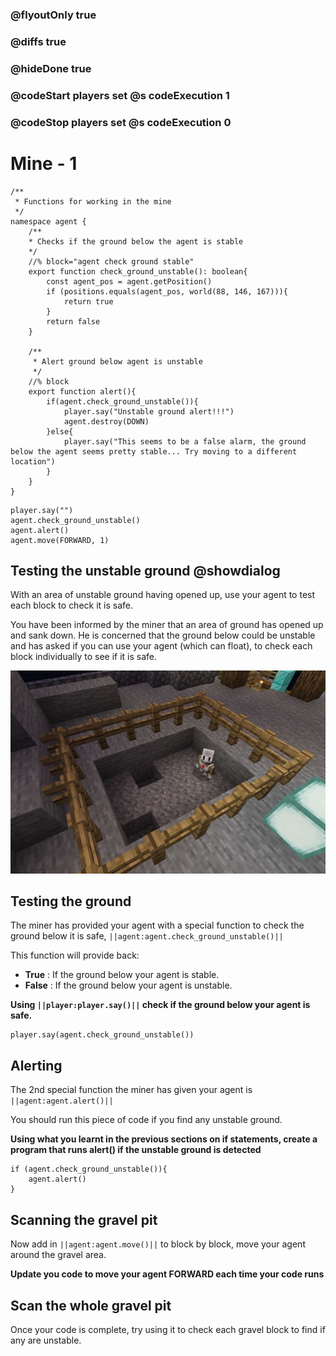 ### @flyoutOnly true
### @diffs true
### @hideDone true
### @codeStart players set @s codeExecution 1
### @codeStop players set @s codeExecution 0

# Mine - 1 

```customts
/**
 * Functions for working in the mine
 */
namespace agent {
    /**
    * Checks if the ground below the agent is stable
    */
    //% block="agent check ground stable"
    export function check_ground_unstable(): boolean{
        const agent_pos = agent.getPosition()
        if (positions.equals(agent_pos, world(88, 146, 167))){
            return true
        }
        return false
    }

    /**
     * Alert ground below agent is unstable
     */
    //% block
    export function alert(){
        if(agent.check_ground_unstable()){
            player.say("Unstable ground alert!!!")
            agent.destroy(DOWN)
        }else{
            player.say("This seems to be a false alarm, the ground below the agent seems pretty stable... Try moving to a different location")
        }
    }
}
```

```ghost
player.say("")
agent.check_ground_unstable()
agent.alert()
agent.move(FORWARD, 1)
```

## Testing the unstable ground @showdialog

With an area of unstable ground having opened up, use your agent to test each block to check it is safe.

You have been informed by the miner that an area of ground has opened up and sank down. He is concerned that the ground below could be unstable and has asked if you can use your agent (which can float), to check each block individually to see if it is safe.

![Unstable ground](https://raw.githubusercontent.com/CausewayDigital/Minecraft-EE-MakeCode/refs/heads/master/tutorials/python-islands/island-2/mine/cover1.jpg)

## Testing the ground

The miner has provided your agent with a special function to check the ground below it is safe, ``||agent:agent.check_ground_unstable()||``

This function will provide back:

- **True**  : If the ground below your agent is stable.
- **False** : If the ground below your agent is unstable.

**Using ``||player:player.say()||`` check if the ground below your agent is safe.**
```spy
player.say(agent.check_ground_unstable())
```

## Alerting

The 2nd special function the miner has given your agent is ``||agent:agent.alert()||``

You should run this piece of code if you find any unstable ground.

**Using what you learnt in the previous sections on if statements, create a program that runs alert() if the unstable ground is detected**

```spy
if (agent.check_ground_unstable()){
    agent.alert()
}
```

## Scanning the gravel pit
Now add in ``||agent:agent.move()||`` to block by block, move your agent around the gravel area.

**Update you code to move your agent **FORWARD** each time your code runs**

## Scan the whole gravel pit
Once your code is complete, try using it to check each gravel block to find if any are unstable.